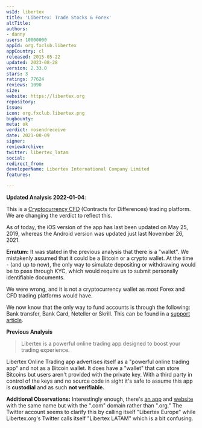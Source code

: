 ```yaml
---
wsId: libertex
title: 'Libertex: Trade Stocks & Forex'
altTitle: 
authors:
- danny
users: 10000000
appId: org.fxclub.libertex
appCountry: cl
released: 2015-05-22
updated: 2023-08-28
version: 2.33.0
stars: 3
ratings: 77624
reviews: 1090
size: 
website: https://libertex.org
repository: 
issue: 
icon: org.fxclub.libertex.png
bugbounty: 
meta: ok
verdict: nosendreceive
date: 2021-08-09
signer: 
reviewArchive: 
twitter: libertex_latam
social: 
redirect_from: 
developerName: Libertex International Company Limited
features: 

---
```


**Updated Analysis 2022-01-04**: 

This is a [Cryptocurrency CFD](https://libertex.org/cfd-specification) (Contracts for Differences) trading platform. We are changing the verdict to reflect this.

As of today, the iOS version of the app has last been updated on May 25, 2019, whereas the Android version was updated just last November 26, 2021.

**Erratum:** It was stated in the previous analysis that there is a "wallet". We mistakenly assumed that it could be a Bitcoin or a crypto wallet. At the time - (and up to now), the only way to simulate depositing or withdrawing would be to pass through KYC, which would require us to submit personally identifiable documents. 

We were wrong, and it is not a cryptocurrency wallet as most Forex and CFD trading platforms would have.

We now know that the only way to fund accounts is through the following: Bank transfer, Bank Card, Neteller or Skrill. This can be found in a [support article](https://support.libertex.org/articles/how-can-i-fund-my-account).  

**Previous Analysis**

> Libertex is a powerful online trading app designed to boost your trading experience.

Libertex Online Trading app advertises itself as a "powerful online trading app" and not as a Bitcoin wallet. It does have a "wallet" that can store Bitcoins but users aren't provided with the private key. With a third party in control of the keys and no source code in sight it's safe to assume this app is **custodial** and as such **not verifiable.** 

**Additional Observations:**
Interestingly enough, there's [an app](https://play.google.com/store/apps/details?id=com.libertex.mobile) and [website](https://libertex.com) with the same name but with the ".com" domain rather than ".org." The Twitter account seems to clarify this by calling itself "Libertex Europe" while Libertex.org's Twitter calls itself "Libertex LATAM" which is a bit confusing. 